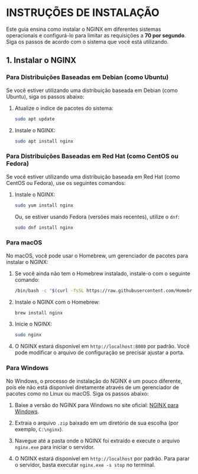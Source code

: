 # INSTRUÇÕES DE INSTALAÇÃO

Este guia ensina como instalar o NGINX em diferentes sistemas operacionais e configurá-lo para limitar as requisições a **70 por segundo**. Siga os passos de acordo com o sistema que você está utilizando.

## 1. **Instalar o NGINX**

### Para Distribuições Baseadas em Debian (como Ubuntu)

Se você estiver utilizando uma distribuição baseada em Debian (como Ubuntu), siga os passos abaixo:

1. Atualize o índice de pacotes do sistema:

   ```bash
   sudo apt update
   ```

2. Instale o NGINX:

   ```bash
   sudo apt install nginx
   ```

### Para Distribuições Baseadas em Red Hat (como CentOS ou Fedora)

Se você estiver utilizando uma distribuição baseada em Red Hat (como CentOS ou Fedora), use os seguintes comandos:

1. Instale o NGINX:

   ```bash
   sudo yum install nginx
   ```

   Ou, se estiver usando Fedora (versões mais recentes), utilize o `dnf`:

   ```bash
   sudo dnf install nginx
   ```

### Para macOS

No macOS, você pode usar o Homebrew, um gerenciador de pacotes para instalar o NGINX:

1. Se você ainda não tem o Homebrew instalado, instale-o com o seguinte comando:

   ```bash
   /bin/bash -c "$(curl -fsSL https://raw.githubusercontent.com/Homebrew/install/HEAD/install.sh)"
   ```

2. Instale o NGINX com o Homebrew:

   ```bash
   brew install nginx
   ```

3. Inicie o NGINX:

   ```bash
   sudo nginx
   ```

4. O NGINX estará disponível em `http://localhost:8080` por padrão. Você pode modificar o arquivo de configuração se precisar ajustar a porta.

### Para Windows

No Windows, o processo de instalação do NGINX é um pouco diferente, pois ele não está disponível diretamente através de um gerenciador de pacotes como no Linux ou macOS. Siga os passos abaixo:

1. Baixe a versão do NGINX para Windows no site oficial: [NGINX para Windows](https://nginx.org/en/download.html).

2. Extraia o arquivo `.zip` baixado em um diretório de sua escolha (por exemplo, `C:\nginx`).

3. Navegue até a pasta onde o NGINX foi extraído e execute o arquivo `nginx.exe` para iniciar o servidor.

4. O NGINX estará disponível em `http://localhost` por padrão. Para parar o servidor, basta executar `nginx.exe -s stop` no terminal.